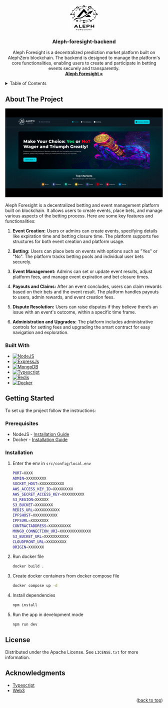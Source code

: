 <a name="readme-top"></a>

<!-- PROJECT LOGO -->
<br />
<div align="center">
  <a href="https://alephzero.org/">
    <img src="images/logo.png" alt="Logo" width="90" height="80">
  </a>

  <h3 align="center">Aleph-foresight-backend</h3>

  <p align="center">
     Aleph Foresight is a decentralized prediction market platform built on AlephZero blockchain. The backend is designed to manage the platform's core functionalities, enabling users to create and participate in betting events securely and transparently.
    <br />
    <a href="https://alephzero.org/"><strong>Aleph Foresight »</strong></a>
    <br />
  </p>
</div>



<!-- TABLE OF CONTENTS -->
<details>
  <summary>Table of Contents</summary>
  <ol>
    <li>
      <a href="#about-the-project">About The Project</a>
      <ul>
        <li><a href="#built-with">Built With</a></li>
      </ul>
    </li>
    <li>
      <a href="#getting-started">Getting Started</a>
      <ul>
        <li><a href="#prerequisites">Prerequisites</a></li>
        <li><a href="#installation">Installation</a></li>
      </ul>
    </li>
    <li><a href="#license">License</a></li>
    <li><a href="#acknowledgments">Acknowledgments</a></li>
  </ol>
</details>



<!-- ABOUT THE PROJECT -->
## About The Project

<img width="1436" alt="Aleph home page" src="images/home.png">

Aleph Foresight is a decentralized betting and event management platform built on  blockchain. It allows users to create events, place bets, and manage various aspects of the betting process. Here are some key features and functionalities:

1. **Event Creation:** Users or admins can create events, specifying details like expiration time and betting closure time. The platform supports fee structures for both event creation and platform usage.

2. **Betting:** Users can place bets on events with options such as "Yes" or "No". The platform tracks betting pools and individual user bets securely.

3. **Event Management:** Admins can set or update event results, adjust platform fees, and manage event expiration and bet closure times.

4. **Payouts and Claims:**  After an event concludes, users can claim rewards based on their bets and the event result. The platform handles payouts to users, admin rewards, and event creation fees.
   
5. **Dispute Resolution:** Users can raise disputes if they believe there’s an issue with an event's outcome, within a specific time frame.
   
6. **Administration and Upgrades:** The platform includes administrative controls for setting fees and upgrading the smart contract for easy navigation and exploration.


### Built With

* [![NodeJS][NodeJS]][Node-url]
* [![ExpressJs][ExpressJS]][Express-url]
* [![MongoDB][MongoDB]][MongoDB-url]
* [![Typescript][Typescript]][Typescript-url]
* [![Redis][Redis]][Redis-url]
* [![Docker][Docker]][Docker-url]

<!-- GETTING STARTED -->
## Getting Started

To set up the project follow the instructions:

### Prerequisites

* NodeJS - [Installation Guide](https://nodejs.org/en/download/package-manager)
* Docker - [Installation Guide](https://docs.docker.com/get-docker/)

### Installation


1. Enter the env in `src/config/local.env`
   ```sh
   PORT=XXXX
   ADMIN=XXXXXXXXX
   SOCKET_HOST=XXXXXXXXXXX
   AWS_ACCESS_KEY_ID=XXXXXXXXX
   AWS_SECRET_ACCESS_KEY=XXXXXXXXXX
   S3_REGION=XXXXXX
   S3_BUCKET=XXXXXXXX
   REDIS_URL=XXXXXXXXXXX
   IPFSHOST=XXXXXXXXXXX
   IPFSURL=XXXXXXXX
   CONTRACTADDRESS=XXXXXXXXXX
   MONGO_CONNECTION_URI=XXXXXXXXXXXXXX
   S3_BUCKET_URL=XXXXXXXXXXX
   CLOUDFRONT_URL=XXXXXXXXX
   ORIGIN=XXXXXXX
   ```
2. Run docker file
   ```sh
   docker build .
   ```   
3. Create docker containers from docker compose file
   ```sh
   docker compose up -d
   ```  
4. Install dependencies
   ```sh
   npm install
   ```   
5. Run the app in development mode
   ```sh
   npm run dev
   ```  

<!-- LICENSE -->
## License

Distributed under the Apache License. See `LICENSE.txt` for more information.


<!-- ACKNOWLEDGMENTS -->
## Acknowledgments

* [Typescript](https://www.typescriptlang.org/)
* [Web3](https://web3js.readthedocs.io/en/v1.10.0/)

<p align="right">(<a href="#readme-top">back to top</a>)</p>

<!-- MARKDOWN LINKS & IMAGES -->

[NodeJS]: https://img.shields.io/badge/nodejs-green?style=for-the-badge&logo=nodedotjs&logoColor=white
[Node-url]: https://nodejs.org/en/docs
[ExpressJS]: https://img.shields.io/badge/expressjs-grey?style=for-the-badge&logo=expressdotjs&logoColor=white
[Express-url]: https://expressjs.com/
[MongoDB]: https://img.shields.io/badge/MongoDB-%234ea94b.svg?style=for-the-badge&logo=mongodb&logoColor=white
[MongoDB-url]:https://www.mongodb.com/docs/
[Typescript]: https://img.shields.io/badge/typescript-blue?style=for-the-badge&logo=typescript&logoColor=white
[Typescript-url]: https://www.typescriptlang.org/
[Redis]:https://img.shields.io/badge/redis-%23DD0031.svg?style=for-the-badge&logo=redis&logoColor=white
[Redis-url]:https://redis.io/docs/latest/
[Docker]:https://img.shields.io/badge/docker-%230db7ed.svg?style=for-the-badge&logo=docker&logoColor=white
[Docker-url]:https://docs.docker.com/

